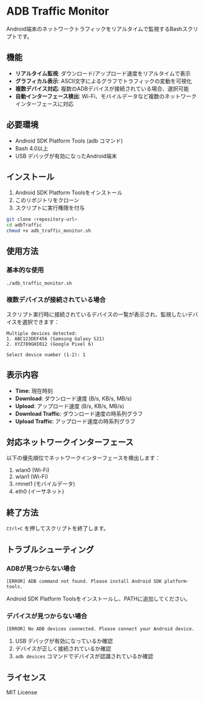 # ADB Traffic Monitor

Android端末のネットワークトラフィックをリアルタイムで監視するBashスクリプトです。

## 機能

- **リアルタイム監視**: ダウンロード/アップロード速度をリアルタイムで表示
- **グラフィカル表示**: ASCII文字によるグラフでトラフィックの変動を可視化
- **複数デバイス対応**: 複数のADBデバイスが接続されている場合、選択可能
- **自動インターフェース検出**: Wi-Fi、モバイルデータなど複数のネットワークインターフェースに対応

## 必要環境

- Android SDK Platform Tools (adb コマンド)
- Bash 4.0以上
- USB デバッグが有効になったAndroid端末

## インストール

1. Android SDK Platform Toolsをインストール
2. このリポジトリをクローン
3. スクリプトに実行権限を付与

```bash
git clone <repository-url>
cd adbTraffic
chmod +x adb_traffic_monitor.sh
```

## 使用方法

### 基本的な使用

```bash
./adb_traffic_monitor.sh
```

### 複数デバイスが接続されている場合

スクリプト実行時に接続されているデバイスの一覧が表示され、監視したいデバイスを選択できます：

```
Multiple devices detected:
1. ABC123DEF456 (Samsung Galaxy S21)
2. XYZ789GHI012 (Google Pixel 6)

Select device number (1-2): 1
```

## 表示内容

- **Time**: 現在時刻
- **Download**: ダウンロード速度 (B/s, KB/s, MB/s)
- **Upload**: アップロード速度 (B/s, KB/s, MB/s)
- **Download Traffic**: ダウンロード速度の時系列グラフ
- **Upload Traffic**: アップロード速度の時系列グラフ

## 対応ネットワークインターフェース

以下の優先順位でネットワークインターフェースを検出します：

1. wlan0 (Wi-Fi)
2. wlan1 (Wi-Fi)
3. rmnet1 (モバイルデータ)
4. eth0 (イーサネット)

## 終了方法

`Ctrl+C` を押してスクリプトを終了します。

## トラブルシューティング

### ADBが見つからない場合

```
[ERROR] ADB command not found. Please install Android SDK platform-tools.
```

Android SDK Platform Toolsをインストールし、PATHに追加してください。

### デバイスが見つからない場合

```
[ERROR] No ADB devices connected. Please connect your Android device.
```

1. USB デバッグが有効になっているか確認
2. デバイスが正しく接続されているか確認
3. `adb devices` コマンドでデバイスが認識されているか確認

## ライセンス

MIT License